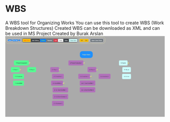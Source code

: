 # WBS
A WBS tool for Organizing Works
You can use this tool to create WBS (Work Breakdown Structures)
Created WBS can be downloaded as XML and can be used in MS Project
Created by Burak Arslan
![Image of Example](https://github.com/Burak4Arslan/WBS/blob/master/Example_Pictures/burak-wbs.png)
